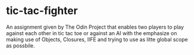 # tic-tac-fighter

An assignment given by The Odin Project that enables two players to play against each other in tic tac toe or against an AI 
with the emphasize on making use of Objects, Closures, IIFE and trying to use as litte global scope as possbile.
